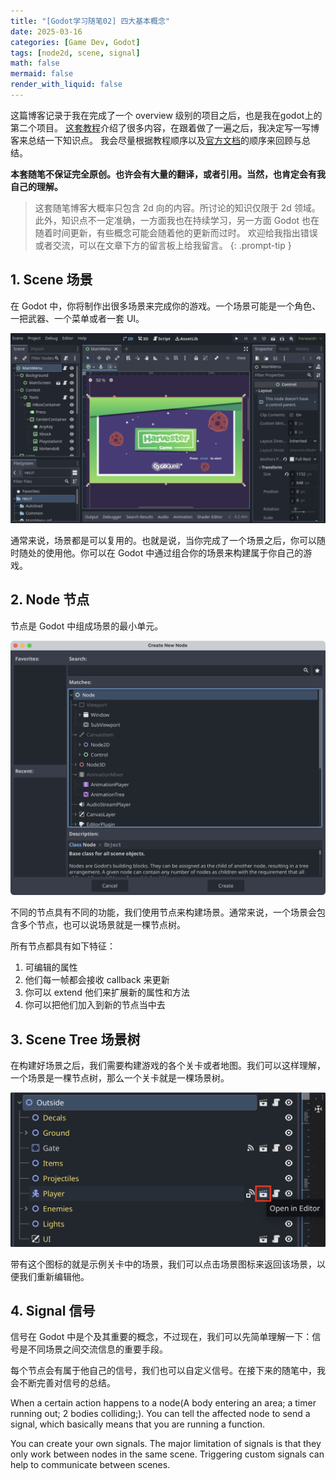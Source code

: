 ```yaml
---
title: "[Godot学习随笔02] 四大基本概念"
date: 2025-03-16
categories: [Game Dev, Godot]
tags: [node2d, scene, signal]
math: false
mermaid: false
render_with_liquid: false
---
```


这篇博客记录于我在完成了一个 overview 级别的项目之后，也是我在godot上的第二个项目。
[这套教程](https://www.bilibili.com/video/BV1pu4y1b7p6)介绍了很多内容，在跟着做了一遍之后，我决定写一写博客来总结一下知识点。
我会尽量根据教程顺序以及[官方文档](https://docs.godotengine.org/en/stable/)的顺序来回顾与总结。

**本套随笔不保证完全原创。也许会有大量的翻译，或者引用。当然，也肯定会有我自己的理解。**

> 这套随笔博客大概率只包含 2d 向的内容。所讨论的知识仅限于 2d 领域。此外，知识点不一定准确，一方面我也在持续学习，另一方面 Godot 也在随着时间更新，有些概念可能会随着他的更新而过时。
> 欢迎给我指出错误或者交流，可以在文章下方的留言板上给我留言。
{: .prompt-tip }

## 1. Scene 场景

在 Godot 中，你将制作出很多场景来完成你的游戏。一个场景可能是一个角色、一把武器、一个菜单或者一套 UI。

![iShot_2025-03-16_13.48.17.png](../assets/lib/iShot_2025-03-16_13.48.17.png)

通常来说，场景都是可以复用的。也就是说，当你完成了一个场景之后，你可以随时随处的使用他。你可以在 Godot 中通过组合你的场景来构建属于你自己的游戏。

## 2. Node 节点

节点是 Godot 中组成场景的最小单元。

![iShot_2025-03-16_13.53.36.png](../assets/lib/iShot_2025-03-16_13.53.36.png)

不同的节点具有不同的功能，我们使用节点来构建场景。通常来说，一个场景会包含多个节点，也可以说场景就是一棵节点树。

所有节点都具有如下特征：
1. 可编辑的属性
2. 他们每一帧都会接收 callback 来更新
3. 你可以 extend 他们来扩展新的属性和方法
4. 你可以把他们加入到新的节点当中去

## 3. Scene Tree 场景树

在构建好场景之后，我们需要构建游戏的各个关卡或者地图。我们可以这样理解，一个场景是一棵节点树，那么一个关卡就是一棵场景树。

![iShot_2025-03-16_14.04.01.png](../assets/lib/iShot_2025-03-16_14.04.01.png)

带有这个图标的就是示例关卡中的场景，我们可以点击场景图标来返回该场景，以便我们重新编辑他。

## 4. Signal 信号

信号在 Godot 中是个及其重要的概念，不过现在，我们可以先简单理解一下：信号是不同场景之间交流信息的重要手段。

每个节点会有属于他自己的信号，我们也可以自定义信号。在接下来的随笔中，我会不断完善对信号的总结。

When a certain action happens to a node(A body entering an area; a timer running out; 2 bodies colliding;).
You can tell the affected node to send a signal, which basically means that you are running a function.

You can create your own signals. The major limitation of signals is that they only work between nodes in the same scene.
Triggering custom signals can help to communicate between scenes.
